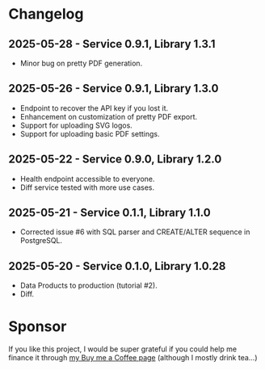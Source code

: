 # Changelog

## 2025-05-28 - Service 0.9.1, Library 1.3.1

* Minor bug on pretty PDF generation.

## 2025-05-26 - Service 0.9.1, Library 1.3.0

* Endpoint to recover the API key if you lost it.
* Enhancement on customization of pretty PDF export.
* Support for uploading SVG logos.
* Support for uploading basic PDF settings.

## 2025-05-22 - Service 0.9.0, Library 1.2.0

* Health endpoint accessible to everyone.
* Diff service tested with more use cases.

## 2025-05-21 - Service 0.1.1, Library 1.1.0

* Corrected issue #6 with SQL parser and CREATE/ALTER sequence in PostgreSQL.

## 2025-05-20 - Service 0.1.0, Library 1.0.28

* Data Products to production (tutorial #2).
* Diff.

# Sponsor

If you like this project, I would be super grateful if you could help me finance it through [my Buy me a Coffee page](https://buymeacoffee.com/jgperrin) (although I mostly drink tea...)

